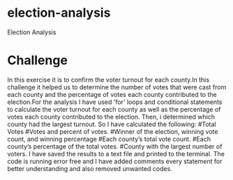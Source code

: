 # election-analysis
Election Analysis 
# Challenge
In this exercise it is to confirm the voter turnout for each county.In this challenge it helped us to determine the number of votes that were cast from each county and the percentage of votes each county contributed to the election.For the analysis I have used 'for' loops and conditional statements to calculate the voter turnout for each county as well as the percentage of votes each county contributed to the election. Then, i determined which county had the largest turnout. So I have calculated the following:
  #Total Votes 
  #Votes and percent of votes. 
  #Winner of the election, winning vote count, and winning percentage
  #Each county’s total vote count. 
  #Each county’s percentage of the total votes. 
  #County with the largest number of voters. 
  I have saved the results to a text file and printed to the terminal. The code is running error free and I have added comments every statement for better understanding and also removed unwanted codes. 
